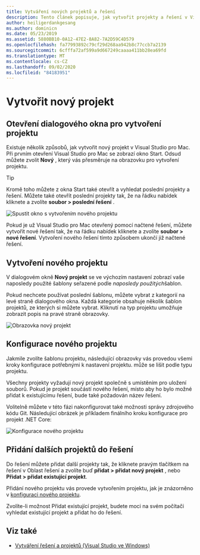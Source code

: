 ```yaml
---
title: Vytváření nových projektů a řešení
description: Tento článek popisuje, jak vytvořit projekty a řešení v Visual Studio pro Mac
author: heiligerdankgesang
ms.author: dominicn
ms.date: 05/23/2019
ms.assetid: 5880BB10-0A12-47E2-8A82-7A2D59C4D579
ms.openlocfilehash: fa77993892c79cf29d268aa942b8c77ccb7a2139
ms.sourcegitcommit: 6cfffa72af599a9d667249caaaa411bb28ea69fd
ms.translationtype: MT
ms.contentlocale: cs-CZ
ms.lasthandoff: 09/02/2020
ms.locfileid: "84183951"
---
```

# <a name="create-a-new-project"></a>Vytvořit nový projekt

## <a name="opening-the-project-creation-dialog"></a>Otevření dialogového okna pro vytvoření projektu

Existuje několik způsobů, jak vytvořit nový projekt v Visual Studio pro Mac. Při prvním otevření Visual Studio pro Mac se zobrazí okno Start. Odsud můžete zvolit **Nový** , který vás přesměruje na obrazovku pro vytvoření projektu.

> [!TIP]
> Kromě toho můžete z okna Start také otevřít a vyhledat poslední projekty a řešení. Můžete také otevřít poslední projekty tak, že na řádku nabídek kliknete a zvolíte **soubor > poslední řešení** .

![Spustit okno s vytvořením nového projektu](media/first-run-project.png)

Pokud je už Visual Studio pro Mac otevřený pomocí načtené řešení, můžete vytvořit nové řešení tak, že na řádku nabídek kliknete a zvolíte **soubor > nové řešení**. Vytvoření nového řešení tímto způsobem ukončí již načtené řešení.

## <a name="creating-a-new-project"></a>Vytvoření nového projektu

V dialogovém okně **Nový projekt** se ve výchozím nastavení zobrazí vaše naposledy použité šablony seřazené podle *naposledy použitých*šablon.

Pokud nechcete používat poslední šablonu, můžete vybrat z kategorií na levé straně dialogového okna. Každá kategorie obsahuje několik šablon projektů, ze kterých si můžete vybrat. Kliknutí na typ projektu umožňuje zobrazit popis na pravé straně obrazovky.

![Obrazovka nový projekt](media/project-creation-screen.png)

## <a name="configuring-your-new-project"></a>Konfigurace nového projektu

Jakmile zvolíte šablonu projektu, následující obrazovky vás provedou všemi kroky konfigurace potřebnými k nastavení projektu. může se lišit podle typu projektu.

Všechny projekty vyžadují nový projekt společně s umístěním pro uložení souborů. Pokud je projekt součástí nového řešení, místo aby ho bylo možné přidat k existujícímu řešení, bude také požadován název řešení.

Volitelně můžete v této fázi nakonfigurovat také možnosti správy zdrojového kódu Git. Následující obrázek je příkladem finálního kroku konfigurace pro projekt .NET Core:

![Konfigurace nového projektu](media/configure-new-project.png)

## <a name="adding-additional-projects-to-a-solution"></a>Přidání dalších projektů do řešení

Do řešení můžete přidat další projekty tak, že kliknete pravým tlačítkem na řešení v Oblast řešení a zvolíte buď **přidat > přidat nový projekt** , nebo **Přidat > přidat existující projekt**.

Přidání nového projektu vás provede vytvořením projektu, jak je znázorněno v [konfiguraci nového projektu](#configuring-your-new-project).

Zvolíte-li možnost Přidat existující projekt, budete moci na svém počítači vyhledat existující projekt a přidat ho do řešení.

## <a name="see-also"></a>Viz také

- [Vytváření řešení a projektů (Visual Studio ve Windows)](/visualstudio/ide/creating-solutions-and-projects)
